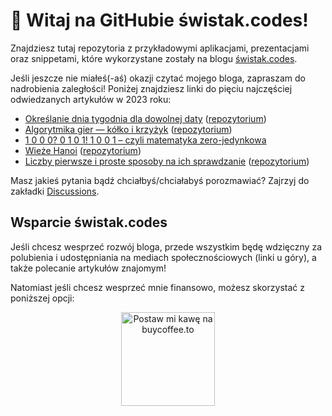 # 👋 Witaj na GitHubie świstak.codes!

Znajdziesz tutaj repozytoria z przykładowymi aplikacjami, prezentacjami oraz snippetami, które wykorzystane zostały na blogu [świstak.codes](https://swistak.codes). 

Jeśli jeszcze nie miałeś(-aś) okazji czytać mojego bloga, zapraszam do nadrobienia zaległości! Poniżej znajdziesz linki do pięciu najczęściej odwiedzanych artykułów w 2023 roku:

- [Określanie dnia tygodnia dla dowolnej daty](https://swistak.codes/post/okreslanie-dnia-tygodnia-dla-dowolnej-daty/) ([repozytorium](https://github.com/swistak-codes/weekday-algorithms))
- [Algorytmika gier — kółko i krzyżyk](https://swistak.codes/post/algorytmika-gier-kolko-i-krzyzyk/) ([repozytorium](https://github.com/swistak-codes/tic-tac-toe))
- [1 0 0 0? 0 1 0 1! 1 0 0 1 – czyli matematyka zero-jedynkowa](https://swistak.codes/post/matematyka-zero-jedynkowa/)
- [Wieże Hanoi](https://swistak.codes/post/wieze-hanoi/) ([repozytorium](https://github.com/swistak-codes/towers-of-hanoi))
- [Liczby pierwsze i proste sposoby na ich sprawdzanie](https://swistak.codes/post/liczby-pierwsze-i-proste-sposoby-na-ich-sprawdzanie/) ([repozytorium](https://github.com/swistak-codes/prime-numbers))

Masz jakieś pytania bądź chciałbyś/chciałabyś porozmawiać? Zajrzyj do zakładki [Discussions](https://github.com/orgs/swistak-codes/discussions).

## Wsparcie świstak.codes

Jeśli chcesz wesprzeć rozwój bloga, przede wszystkim będę wdzięczny za polubienia i udostępniania na mediach społecznościowych (linki u góry), a także polecanie artykułów znajomym! 

Natomiast jeśli chcesz wesprzeć mnie finansowo, możesz skorzystać z poniższej opcji:

<p align="center"><a href="https://buycoffee.to/swistak" target="_blank"><img src="https://buycoffee.to/btn/buycoffeeto-btn-primary.svg" style="width: 150px" alt="Postaw mi kawę na buycoffee.to"></a></p>
